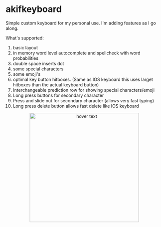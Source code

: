 # akifkeyboard

Simple custom keyboard for my personal use. I'm adding features as I go along. 

What's supported:
1. basic layout
2. in memory word level autocomplete and spellcheck with word probabilities 
3. double space inserts dot
4. some special characters
5. some emoji's
6. optimal key button hitboxes. (Same as IOS keyboard this uses larget hitboxes than the actual keyboard button)
7. Interchangeable prediction row for showing special characters/emoji
8. Long press buttons for secondary character
9. Press and slide out for secondary character (allows very fast typing)
10. Long press delete button allows fast delete like IOS keyboard 

<p align="center">
  <img src="https://github.com/cemheren/akifkeyboard/blob/master/SS.png" width="350" title="hover text">
</p>

